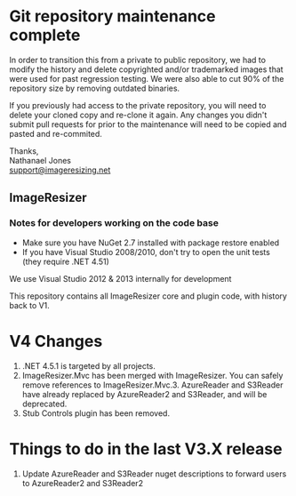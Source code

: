 # Git repository maintenance complete

In order to transition this from a private to public repository, we had to modify the history and delete copyrighted and/or trademarked images that were used for past regression testing. We were also able to cut 90% of the repository size by removing outdated binaries. 

If you previously had access to the private repository, you will need to delete your cloned copy and re-clone it again. Any changes you didn't submit pull requests for prior to the maintenance will need to be copied and pasted and re-commited.


Thanks,  
Nathanael Jones  
support@imageresizing.net


## ImageResizer

### Notes for developers working on the code base

* Make sure you have NuGet 2.7 installed with package restore enabled
* If you have Visual Studio 2008/2010, don't try to open the unit tests (they require .NET 4.51)

We use Visual Studio 2012 & 2013 internally for development

This repository contains all ImageResizer core and plugin code, with history back to V1.

# V4 Changes

1. .NET 4.5.1 is targeted by all projects.
2. ImageResizer.Mvc has been merged with ImageResizer. You can safely remove references to ImageResizer.Mvc.3. AzureReader and S3Reader have already replaced by AzureReader2 and S3Reader, and will be deprecated.
4. Stub Controls plugin has been removed.


# Things to do in the last V3.X release

1. Update AzureReader and S3Reader nuget descriptions to forward users to AzureReader2 and S3Reader2
